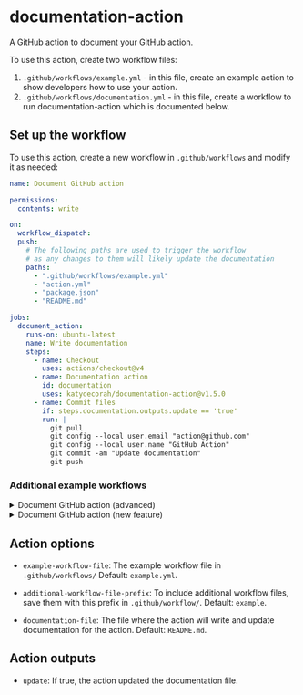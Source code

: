 # documentation-action

A GitHub action to document your GitHub action.

To use this action, create two workflow files:

1. `.github/workflows/example.yml` - in this file, create an example action to show developers how to use your action.
2. `.github/workflows/documentation.yml` - in this file, create a workflow to run documentation-action which is documented below.

<!-- START GENERATED DOCUMENTATION -->

## Set up the workflow

To use this action, create a new workflow in `.github/workflows` and modify it as needed:

```yml
name: Document GitHub action

permissions:
  contents: write

on:
  workflow_dispatch:
  push:
    # The following paths are used to trigger the workflow
    # as any changes to them will likely update the documentation
    paths:
      - ".github/workflows/example.yml"
      - "action.yml"
      - "package.json"
      - "README.md"

jobs:
  document_action:
    runs-on: ubuntu-latest
    name: Write documentation
    steps:
      - name: Checkout
        uses: actions/checkout@v4
      - name: Documentation action
        id: documentation
        uses: katydecorah/documentation-action@v1.5.0
      - name: Commit files
        if: steps.documentation.outputs.update == 'true'
        run: |
          git pull
          git config --local user.email "action@github.com"
          git config --local user.name "GitHub Action"
          git commit -am "Update documentation"
          git push
```

### Additional example workflows

<details>
<summary>Document GitHub action (advanced)</summary>

```yml
name: Document GitHub action (advanced)
# This workflow file is the same as example.yml
# It's a proof of concept that you provide additional workflow files and they will appear in the README.

permissions:
  contents: write

on:
  workflow_dispatch:
  push:
    paths:
      - ".github/workflows/example-advanced.yml"
      - "action.yml"
      - "package.json"
      - "README.md"

jobs:
  document_action:
    runs-on: ubuntu-latest
    name: Write documentation
    steps:
      - name: Checkout
        uses: actions/checkout@v4
      - name: Documentation action
        id: documentation
        uses: katydecorah/documentation-action@v1.5.0
      - name: Commit files
        if: steps.documentation.outputs.update == 'true'
        run: |
          git pull
          git config --local user.email "action@github.com"
          git config --local user.name "GitHub Action"
          git commit -am "Update documentation"
          git push
```

</details>

<details>
<summary>Document GitHub action (new feature)</summary>

```yml
name: Document GitHub action (new feature)
# This workflow file is the same as example.yml
# It's a proof of concept that you provide additional workflow files and they will appear in the README.

on:
  workflow_dispatch:
  push:
    paths:
      - ".github/workflows/example-new-feature.yml"
      - "action.yml"
      - "package.json"
      - "README.md"

permissions:
  contents: write

jobs:
  document_action:
    runs-on: ubuntu-latest
    name: Write documentation
    steps:
      - name: Checkout
        uses: actions/checkout@v4
      - name: Documentation action
        id: documentation
        uses: katydecorah/documentation-action@v1.5.0
      - name: Commit files
        if: steps.documentation.outputs.update == 'true'
        run: |
          git pull
          git config --local user.email "action@github.com"
          git config --local user.name "GitHub Action"
          git commit -am "Update documentation"
          git push
```

</details>

## Action options

- `example-workflow-file`: The example workflow file in `.github/workflows/` Default: `example.yml`.

- `additional-workflow-file-prefix`: To include additional workflow files, save them with this prefix in `.github/workflow/`. Default: `example`.

- `documentation-file`: The file where the action will write and update documentation for the action. Default: `README.md`.


## Action outputs

- `update`: If true, the action updated the documentation file.
<!-- END GENERATED DOCUMENTATION -->
